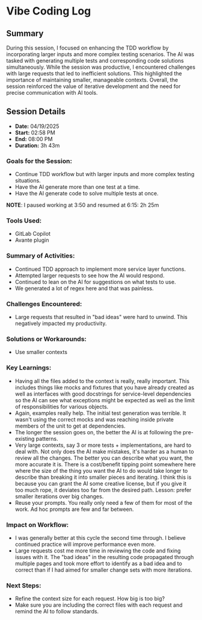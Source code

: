 # Vibe Coding Log

## Summary

During this session, I focused on enhancing the TDD workflow by incorporating larger inputs and more
complex testing scenarios. The AI was tasked with generating multiple tests and corresponding code
solutions simultaneously. While the session was productive, I encountered challenges with large
requests that led to inefficient solutions. This highlighted the importance of maintaining smaller,
manageable contexts. Overall, the session reinforced the value of iterative development and the need
for precise communication with AI tools.

## Session Details

- **Date:** 04/19/2025
- **Start:** 02:58 PM
- **End:** 08:00 PM
- **Duration:** 3h 43m

### Goals for the Session:

- Continue TDD workflow but with larger inputs and more complex testing situations.
- Have the AI generate more than one test at a time.
- Have the AI generate code to solve multiple tests at once.

**NOTE**: I paused working at 3:50 and resumed at 6:15: 2h 25m

### Tools Used:

- GitLab Copilot
- Avante plugin

### Summary of Activities:

- Continued TDD approach to implement more service layer functions.
- Attempted larger requests to see how the AI would respond.
- Continued to lean on the AI for suggestions on what tests to use.
- We generated a lot of regex here and that was painless.

### Challenges Encountered:

- Large requests that resulted in "bad ideas" were hard to unwind. This negatively impacted my productivity.

### Solutions or Workarounds:

- Use smaller contexts

### Key Learnings:

- Having all the files added to the context is really, really important. This includes things like mocks and fixtures that you have already created as well as interfaces with good docstrings for service-level dependencies so the AI can see what exceptions might be expected as well as the limit of responsibilities for various objects.
- Again, examples really help. The initial test generation was terrible. It wasn't using the correct mocks and was reaching inside private members of the unit to get at dependencies.
- The longer the session goes on, the better the AI is at following the pre-existing patterns.
- Very large contexts, say 3 or more tests + implementations, are hard to deal with. Not only does the AI make mistakes, it's harder as a human to review all the changes. The better you can describe what you want, the more accurate it is. There is a cost/benefit tipping point somewhere here where the size of the thing you want the AI to do would take longer to describe than breaking it into smaller pieces and iterating. I think this is because you can grant the AI some creative license, but if you give it too much rope, it deviates too far from the desired path. Lesson: prefer smaller iterations over big changes.
- Reuse your prompts. You really only need a few of them for most of the work. Ad hoc prompts are few and far between.

### Impact on Workflow:

- I was generally better at this cycle the second time through. I believe continued practice will improve performance even more.
- Large requests cost me more time in reviewing the code and fixing issues with it. The "bad ideas" in the resulting code propagated through multiple pages and took more effort to identify as a bad idea and to correct than if I had aimed for smaller change sets with more iterations.

### Next Steps:

- Refine the context size for each request. How big is too big?
- Make sure you are including the correct files with each request and remind the AI to follow standards.
